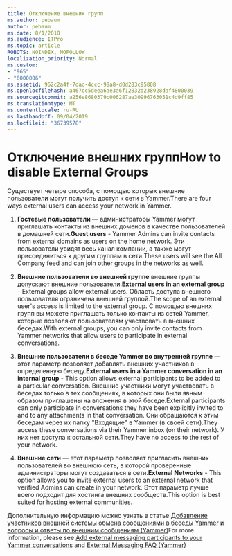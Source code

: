 ```yaml
---
title: Отключение внешних групп
ms.author: pebaum
author: pebaum
ms.date: 8/1/2018
ms.audience: ITPro
ms.topic: article
ROBOTS: NOINDEX, NOFOLLOW
localization_priority: Normal
ms.custom:
- "965"
- "6000006"
ms.assetid: 962c2a4f-7dac-4ccc-98a8-d0d283c95808
ms.openlocfilehash: a467cc5deea6ae3a6f12832d238928daf4800039
ms.sourcegitcommit: a256e8680379c006287ae30996763051c4d9ff85
ms.translationtype: MT
ms.contentlocale: ru-RU
ms.lasthandoff: 09/04/2019
ms.locfileid: "36739578"
---
```

# <a name="how-to-disable-external-groups"></a><span data-ttu-id="870db-102">Отключение внешних групп</span><span class="sxs-lookup"><span data-stu-id="870db-102">How to disable External Groups</span></span>

<span data-ttu-id="870db-103">Существует четыре способа, с помощью которых внешние пользователи могут получить доступ к сети в Yammer.</span><span class="sxs-lookup"><span data-stu-id="870db-103">There are four ways external users can access your network in Yammer.</span></span>
  
1. <span data-ttu-id="870db-104">**Гостевые пользователи** — администраторы Yammer могут приглашать контакты из внешних доменов в качестве пользователей в домашней сети.</span><span class="sxs-lookup"><span data-stu-id="870db-104">**Guest users** - Yammer Admins can invite contacts from external domains as users on the home network.</span></span> <span data-ttu-id="870db-105">Эти пользователи увидят весь канал компании, а также могут присоединиться к другим группам в сети.</span><span class="sxs-lookup"><span data-stu-id="870db-105">These users will see the All Company feed and can join other groups in the networks as well.</span></span>

2. <span data-ttu-id="870db-106">**Внешние пользователи во внешней группе** внешние группы допускают внешние пользователи.</span><span class="sxs-lookup"><span data-stu-id="870db-106">**External users in an external group** - External groups allow external users.</span></span> <span data-ttu-id="870db-107">Область доступа внешнего пользователя ограничена внешней группой.</span><span class="sxs-lookup"><span data-stu-id="870db-107">The scope of an external user's access is limited to the external group.</span></span> <span data-ttu-id="870db-108">С помощью внешних групп вы можете приглашать только контакты из сетей Yammer, которые позволяют пользователям участвовать в внешних беседах.</span><span class="sxs-lookup"><span data-stu-id="870db-108">With external groups, you can only invite contacts from Yammer networks that allow users to participate in external conversations.</span></span>

3. <span data-ttu-id="870db-109">**Внешние пользователи в беседе Yammer во внутренней группе** — этот параметр позволяет добавлять внешних участников в определенную беседу.</span><span class="sxs-lookup"><span data-stu-id="870db-109">**External users in a Yammer conversation in an internal group** - This option allows external participants to be added to a particular conversation.</span></span> <span data-ttu-id="870db-110">Внешние участники могут участвовать в беседах только в тех сообщениях, в которых они были явным образом приглашены на вложения в этой беседе.</span><span class="sxs-lookup"><span data-stu-id="870db-110">External participants can only participate in conversations they have been explicitly invited to and to any attachments in that conversation.</span></span> <span data-ttu-id="870db-111">Они обращаются к этим беседам через их папку "Входящие" в Yammer (в своей сети).</span><span class="sxs-lookup"><span data-stu-id="870db-111">They access these conversations via their Yammer inbox (on their network).</span></span> <span data-ttu-id="870db-112">У них нет доступа к остальной сети.</span><span class="sxs-lookup"><span data-stu-id="870db-112">They have no access to the rest of your network.</span></span>

4. <span data-ttu-id="870db-113">**Внешние сети** — этот параметр позволяет пригласить внешних пользователей во внешнюю сеть, в которой проверенные администраторы могут создаваться в сети.</span><span class="sxs-lookup"><span data-stu-id="870db-113">**External Networks** - This option allows you to invite external users to an external network that verified Admins can create in your network.</span></span> <span data-ttu-id="870db-114">Этот параметр лучше всего подходит для хостинга внешних сообществ.</span><span class="sxs-lookup"><span data-stu-id="870db-114">This option is best suited for hosting external communities.</span></span>

<span data-ttu-id="870db-115">Дополнительную информацию можно узнать в статье [Добавление участников внешней системы обмена сообщениями в беседы Yammer](https://docs.microsoft.com/yammer/work-with-external-users/add-external-participants) и [вопросы и ответы по внешним сообщениям (Yammer)](https://docs.microsoft.com/yammer/work-with-external-users/external-messaging-faq)</span><span class="sxs-lookup"><span data-stu-id="870db-115">For more information, please see [Add external messaging participants to your Yammer conversations](https://docs.microsoft.com/yammer/work-with-external-users/add-external-participants) and [External Messaging FAQ (Yammer)](https://docs.microsoft.com/yammer/work-with-external-users/external-messaging-faq)</span></span>
  